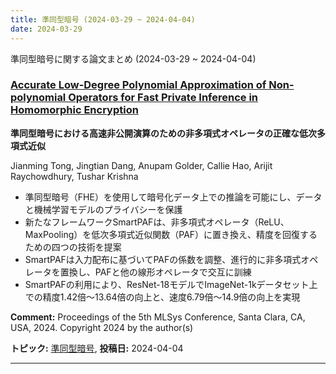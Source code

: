 ```yaml
---
title: 準同型暗号 (2024-03-29 ~ 2024-04-04)
date: 2024-03-29
---
```


準同型暗号に関する論文まとめ (2024-03-29 ~ 2024-04-04)

### [Accurate Low-Degree Polynomial Approximation of Non-polynomial Operators for Fast Private Inference in Homomorphic Encryption](http://arxiv.org/abs/2404.03216)
**準同型暗号における高速非公開演算のための非多項式オペレータの正確な低次多項式近似**

Jianming Tong, Jingtian Dang, Anupam Golder, Callie Hao, Arijit Raychowdhury, Tushar Krishna

- 準同型暗号（FHE）を使用して暗号化データ上での推論を可能にし、データと機械学習モデルのプライバシーを保護
- 新たなフレームワークSmartPAFは、非多項式オペレータ（ReLU、MaxPooling）を低次多項式近似関数（PAF）に置き換え、精度を回復するための四つの技術を提案
- SmartPAFは入力配布に基づいてPAFの係数を調整、進行的に非多項式オペレータを置換し、PAFと他の線形オペレータで交互に訓練
- SmartPAFの利用により、ResNet-18モデルでImageNet-1kデータセット上での精度1.42倍〜13.64倍の向上と、速度6.79倍〜14.9倍の向上を実現

**Comment:** Proceedings of the 5th MLSys Conference, Santa Clara, CA, USA, 2024.   Copyright 2024 by the author(s)

**トピック:** [準同型暗号](../../he), **投稿日:** 2024-04-04

---